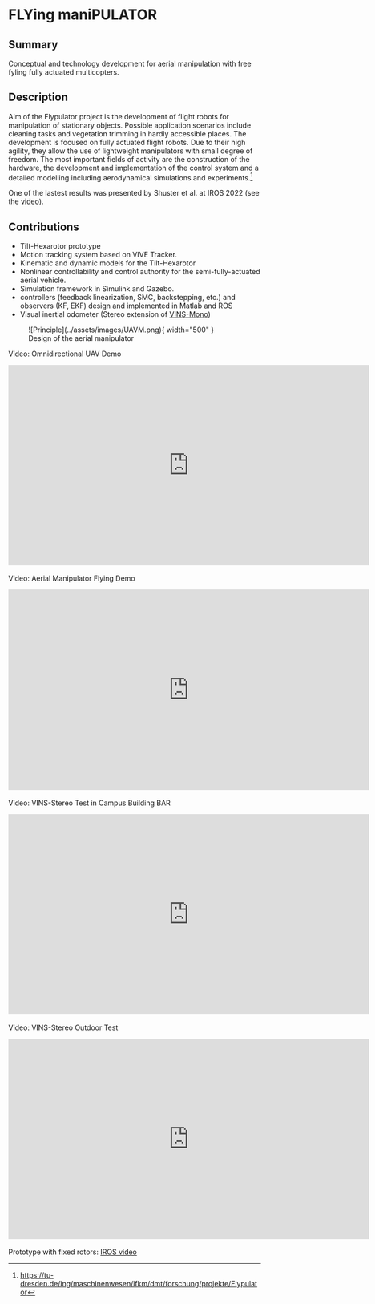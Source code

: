 # FLYing maniPULATOR

## Summary

Conceptual and technology development for aerial manipulation with free fyling fully actuated multicopters.

## Description

Aim of the Flypulator project is the development of flight robots for manipulation of stationary objects. Possible application scenarios include cleaning tasks and vegetation trimming in hardly accessible places. The development is focused on fully actuated flight robots. Due to their high agility, they allow the use of lightweight manipulators with small degree of freedom. The most important fields of activity are the construction of the hardware, the development and implementation of the control system and a detailed modelling including aerodynamical simulations and experiments.[^1]

One of the lastest results was presented by Shuster et al. at IROS 2022 (see the [video](https://www.youtube.com/watch?v=jGJbtuPdbJg)).

<!-- [![IMAGE ALT TEXT HERE](https://img.youtube.com/vi/jGJbtuPdbJg/0.jpg)](https://www.youtube.com/watch?v=jGJbtuPdbJg) -->

## Contributions

- Tilt-Hexarotor prototype
- Motion tracking system based on VIVE Tracker.
- Kinematic and dynamic models for the Tilt-Hexarotor
- Nonlinear controllability and control authority for the semi-fully-actuated aerial vehicle.
- Simulation framework in Simulink and Gazebo.
- controllers (feedback linearization, SMC, backstepping, etc.) and observers (KF, EKF) design and implemented in Matlab and ROS
- Visual inertial odometer (Stereo extension of [VINS-Mono](https://github.com/HKUST-Aerial-Robotics/VINS-Mono))

<figure markdown>
  ![Principle](../assets/images/UAVM.png){ width="500" }
  <figcaption>Design of the aerial manipulator</figcaption>
</figure>

Video: Omnidirectional UAV Demo
<iframe src="https://videocampus.sachsen.de/media/embed?key=418b2f71881b1fe48977a5f8cee0f02a" width="720" height="400" title="Omnidirectional UAV Demo" frameborder="0" allowfullscreen="allowfullscreen"></iframe>

Video: Aerial Manipulator Flying Demo
<iframe src="https://videocampus.sachsen.de/media/embed?key=200930f51ee221d5c920c819827c9eb6" width="720" height="400" title="Aerial Manipulator Flying Demo" frameborder="0" allowfullscreen="allowfullscreen"></iframe>

<!-- <figure markdown>
  ![vio-hohe-str](../assets/images/vins-stereo-hohe-str.gif){ width="500" }
</figure>
<figure markdown>
  ![vio-hohe-str](../assets/images/google-map-vins.png){ width="500" }
  <figcaption>Outdoor demo of VINS-Stereo</figcaption>
</figure> -->

Video: VINS-Stereo Test in Campus Building BAR
<iframe src="https://videocampus.sachsen.de/media/embed?key=efa9785a9ae709a16b00ef891c2ccf9d" width="720" height="400" title="VINS-Stereo BAR test" frameborder="0" allowfullscreen="allowfullscreen"></iframe>

Video: VINS-Stereo Outdoor Test
<iframe src="https://videocampus.sachsen.de/media/embed?key=12a677023514f47eccdde2d47f10641e" width="720" height="400" title="VINS-Stereo outdoor test" frameborder="0" allowfullscreen="allowfullscreen"></iframe>

Prototype with fixed rotors: [IROS video](https://www.youtube.com/watch?v=jGJbtuPdbJg)

[^1]: https://tu-dresden.de/ing/maschinenwesen/ifkm/dmt/forschung/projekte/Flypulator
